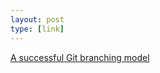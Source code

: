 ```yaml
---
layout: post
type: [link]
---
```

[A successful Git branching model](http://nvie.com/posts/a-successful-git-branching-model/)
